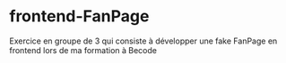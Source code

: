 # frontend-FanPage
Exercice en groupe de 3 qui consiste à développer une fake FanPage en frontend lors de ma formation à Becode
